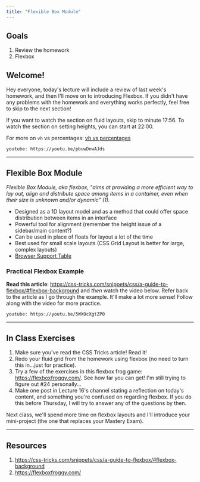 ```yaml
---
title: "Flexible Box Module"
---
```


<article class="highlighted">
  <h2>Goals</h2>
  <ol>
    <li>Review the homework</li>
    <li>Flexbox</li>
  </ol>
</article>

## Welcome!
Hey everyone, today's lecture will include a review of last week's homework, and then I'll move on to introducing Flexbox. If you didn't have any problems with the homework and everything works perfectly, feel free to skip to the next section!

If you want to watch the section on fluid layouts, skip to minute 17:56. To watch the section on setting heights, you can start at 22:00.

For more on `vh` vs percentages: [vh vs percentages](https://stackoverflow.com/questions/31039979/css-units-what-is-the-difference-between-vh-vw-and)

`youtube: https://youtu.be/pbuwDnwAJds`

---

## Flexible Box Module
*Flexible Box Module, aka flexbox, "aims at providing a more efficient way to lay out, align and distribute
space among items in a container, even when their size is unknown and/or dynamic" (1).*

- Designed as a 1D layout model and as a method that could offer space distribution between items in an interface
- Powerful tool for alignment (remember the height issue of a sidebar/main content?)
- Can be used in place of floats for layout a lot of the time
- Best used for small scale layouts (CSS Grid Layout is better for large, complex layouts)
- [Browser Support Table](https://caniuse.com/#feat=flexbox)

### Practical Flexbox Example

**Read this article**: https://css-tricks.com/snippets/css/a-guide-to-flexbox/#flexbox-background and *then* watch the video below. Refer back to the article as I go through the example. It'll make a lot more sense! Follow along with the video for more practice.

`youtube: https://youtu.be/5WXOcXgtZP0`

---

## In Class Exercises
1. Make sure you've read the CSS Tricks article! Read it!
1. Redo your fluid grid from the homework using flexbox (no need to turn this in...just for practice).
1. Try a few of the exercises in this flexbox frog game: https://flexboxfroggy.com/. See how far you can get! I'm still trying to figure out #24 personally...
1. Make one post in Lecture 16's channel stating a reflection on today's content, and something you're confused on regarding flexbox. If you do this before Thursday, I will try to answer any of the questions by then.

Next class, we'll spend more time on flexbox layouts and I'll introduce your mini-project (the one that replaces your Mastery  Exam).

---

## Resources
1. https://css-tricks.com/snippets/css/a-guide-to-flexbox/#flexbox-background
1. https://flexboxfroggy.com/
